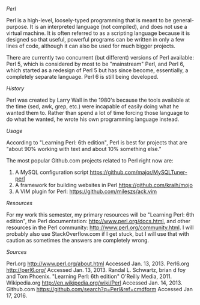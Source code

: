 _Perl_

Perl is a high-level, loosely-typed programming that is meant to be general-purpose. It is an interpreted
language (not compiled), and does not use a virtual machine. It is often referred to as a scripting
language because it is designed so that useful, powerful programs can be written in only a few lines of
code, although it can also be used for much bigger projects.

There are currently two concurrent (but different) versions of Perl available: Perl 5, which is considered
by most to be "mainstream" Perl, and Perl 6, which started as a redesign of Perl 5 but has since
become, essentially, a completely separate language. Perl 6 is still being developed.

_History_

Perl was created by Larry Wall in the 1980's because the tools available at the time (sed, awk, grep,
etc.) were incapable of easily doing what he wanted them to. Rather than spend a lot of time forcing those 
language to do what he wanted, he wrote his own programming language instead.

_Usage_

According to "Learning Perl: 6th edition", Perl is best for projects that are "about 90% working with
text and about 10% something else." 

The most popular Github.com projects related to Perl right now
are:
1. A MySQL configuration script https://github.com/major/MySQLTuner-perl
2. A framework for building websites in Perl https://github.com/kraih/mojo
3. A VIM plugin for Perl: https://github.com/mileszs/ack.vim

*Resources*

For my work this semester, my primary resources will be "Learning Perl: 6th edition", the Perl
documentation: http://www.perl.org/docs.html, and other resources in the Perl community:
http://www.perl.org/community.html. I will probably also use StackOverflow.com if I get stuck, but I
will use that with caution as sometimes the answers are completely wrong.

_Sources_

Perl.org http://www.perl.org/about.html Accessed Jan. 13, 2013.
Perl6.org http://perl6.org/ Accessed Jan. 13, 2013.
Randal L. Schwartz, brian d foy and Tom Phoenix. "Learning Perl: 6th edition" O'Reilly Media, 2011.
Wikipedia.org http://en.wikipedia.org/wiki/Perl Accessed Jan. 14, 2013.
Github.com https://github.com/search?q=Perl&ref=cmdform Accessed Jan 17, 2016.
